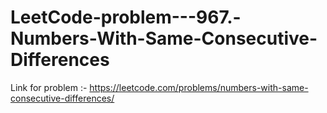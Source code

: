 # LeetCode-problem---967.-Numbers-With-Same-Consecutive-Differences
Link for problem :- https://leetcode.com/problems/numbers-with-same-consecutive-differences/
